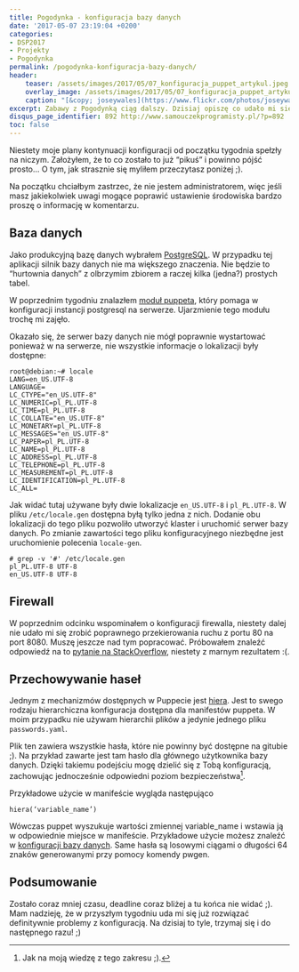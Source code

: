 ```yaml
---
title: Pogodynka - konfiguracja bazy danych
date: '2017-05-07 23:19:04 +0200'
categories:
- DSP2017
- Projekty
- Pogodynka
permalink: /pogodynka-konfiguracja-bazy-danych/
header:
    teaser: /assets/images/2017/05/07_konfiguracja_puppet_artykul.jpeg
    overlay_image: /assets/images/2017/05/07_konfiguracja_puppet_artykul.jpeg
    caption: "[&copy; joseywales](https://www.flickr.com/photos/joseywales/316407208/sizes/o/)"
excerpt: Zabawy z Pogodynką ciąg dalszy. Dzisiaj opiszę co udało mi się zrobić w niedzielny wieczór w sprawie Pogodynki. Zapraszam do lektury.
disqus_page_identifier: 892 http://www.samouczekprogramisty.pl/?p=892
toc: false
---
```


Niestety moje plany kontynuacji konfiguracji od początku tygodnia spełzły na niczym. Założyłem, że to co zostało to już “pikuś” i powinno pójść prosto... O tym, jak strasznie się myliłem przeczytasz poniżej ;).

Na początku chciałbym zastrzec, że nie jestem administratorem, więc jeśli masz jakiekolwiek uwagi mogące poprawić ustawienie środowiska bardzo proszę o informację w komentarzu.

## Baza danych

Jako produkcyjną bazę danych wybrałem [PostgreSQL](https://www.postgresql.org/). W przypadku tej aplikacji silnik bazy danych nie ma większego znaczenia. Nie będzie to “hurtownia danych” z olbrzymim zbiorem a raczej kilka (jedna?) prostych tabel.

W poprzednim tygodniu znalazłem [moduł puppeta](https://github.com/puppetlabs/puppetlabs-postgresql), który pomaga w konfiguracji instancji postgresql na serwerze. Ujarzmienie tego modułu trochę mi zajęło.

Okazało się, że serwer bazy danych nie mógł poprawnie wystartować ponieważ w na serwerze, nie wszystkie informacje o lokalizacji były dostępne:

    root@debian:~# locale
    LANG=en_US.UTF-8
    LANGUAGE=
    LC_CTYPE="en_US.UTF-8"
    LC_NUMERIC=pl_PL.UTF-8
    LC_TIME=pl_PL.UTF-8
    LC_COLLATE="en_US.UTF-8"
    LC_MONETARY=pl_PL.UTF-8
    LC_MESSAGES="en_US.UTF-8"
    LC_PAPER=pl_PL.UTF-8
    LC_NAME=pl_PL.UTF-8
    LC_ADDRESS=pl_PL.UTF-8
    LC_TELEPHONE=pl_PL.UTF-8
    LC_MEASUREMENT=pl_PL.UTF-8
    LC_IDENTIFICATION=pl_PL.UTF-8
    LC_ALL=

Jak widać tutaj używane były dwie lokalizacje `en_US.UTF-8` i `pl_PL.UTF-8`. W pliku `/etc/locale.gen` dostępna byłą tylko jedna z nich. Dodanie obu lokalizacji do tego pliku pozwoliło utworzyć klaster i uruchomić serwer bazy danych. Po zmianie zawartości tego pliku konfiguracyjnego niezbędne jest uruchomienie polecenia `locale-gen`.

    # grep -v '#' /etc/locale.gen
    pl_PL.UTF-8 UTF-8
    en_US.UTF-8 UTF-8

## Firewall

W poprzednim odcinku wspominałem o konfiguracji firewalla, niestety dalej nie udało mi się zrobić poprawnego przekierowania ruchu z portu 80 na port 8080. Muszę jeszcze nad tym popracować. Próbowałem znaleźć odpowiedź na to [pytanie na StackOverflow](http://stackoverflow.com/questions/43828853/forwarding-traffic-from-80-to-8080), niestety z marnym rezultatem :(.

## Przechowywanie haseł

Jednym z mechanizmów dostępnych w Puppecie jest [hiera](https://docs.puppet.com/hiera/). Jest to swego rodzaju hierarchiczna konfiguracja dostępna dla manifestów puppeta. W moim przypadku nie używam hierarchii plików a jedynie jednego pliku `passwords.yaml`.

Plik ten zawiera wszystkie hasła, które nie powinny być dostępne na gitubie ;). Na przykład zawarte jest tam hasło dla głównego użytkownika bazy danych. Dzięki takiemu podejściu mogę dzielić się z Tobą konfiguracją, zachowując jednocześnie odpowiedni poziom bezpieczeństwa[^bezpieczenstwo].

[^bezpieczenstwo]: Jak na moją wiedzę z tego zakresu ;).

Przykładowe użycie w manifeście wygląda następująco

    hiera(‘variable_name’)

Wówczas puppet wyszukuje wartości zmiennej variable\_name i wstawia ją w odpowiednie miejsce w manifeście. Przykładowe użycie możesz znaleźć w [konfiguracji bazy danych](https://github.com/SamouczekProgramisty/Pogodynka/blob/master/puppet/modules/pogodynka/manifests/database.pp). Same hasła są losowymi ciągami o długości 64 znaków generowanymi przy pomocy komendy pwgen.

## Podsumowanie

Zostało coraz mniej czasu, deadline coraz bliżej a tu końca nie widać ;). Mam nadzieję, że w przyszłym tygodniu uda mi się już rozwiązać definitywnie problemy z konfiguracją. Na dzisiaj to tyle, trzymaj się i do następnego razu! ;)
